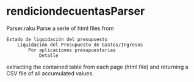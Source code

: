 # rendiciondecuentasParser
Parser.raku
Parse a serie of html files from

    Estado de liquidación del presupuesto
        Liquidación del Presupuesto de Gastos/Ingresos
            Por aplicaciones presupuestarias
                Detalle
                
extracting the contained table from each page (html file) and
returning a CSV file of all accumulated values.
